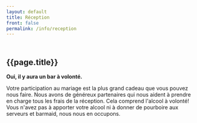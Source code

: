 ```yaml
---
layout: default
title: Réception
front: false
permalink: /info/reception
---
```


## <i class="fa fa-gift fa-2x title-icon"></i> <br> {{page.title}}
**Oui, il y aura un bar à volonté.**

Votre participation au mariage est la plus grand cadeau que vous pouvez nous faire. 
Nous avons de généreux partenaires qui nous aident à prendre en charge tous les frais de la réception.
Cela comprend l'alcool à volonté!
Vous n'avez pas à apporter votre alcool ni à donner de pourboire aux serveurs et barmaid, nous nous en occupons.

